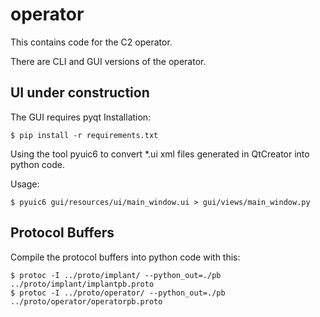 # operator

This contains code for the C2 operator.

There are CLI and GUI versions of the operator.

## UI under construction

The GUI requires pyqt
Installation:
```angular2html
$ pip install -r requirements.txt
```

Using the tool pyuic6 to convert *.ui xml files generated in QtCreator into python code.

Usage:
```angular2html
$ pyuic6 gui/resources/ui/main_window.ui > gui/views/main_window.py
```

## Protocol Buffers
Compile the protocol buffers into python code with this:
```
$ protoc -I ../proto/implant/ --python_out=./pb ../proto/implant/implantpb.proto
$ protoc -I ../proto/operator/ --python_out=./pb ../proto/operator/operatorpb.proto
```
